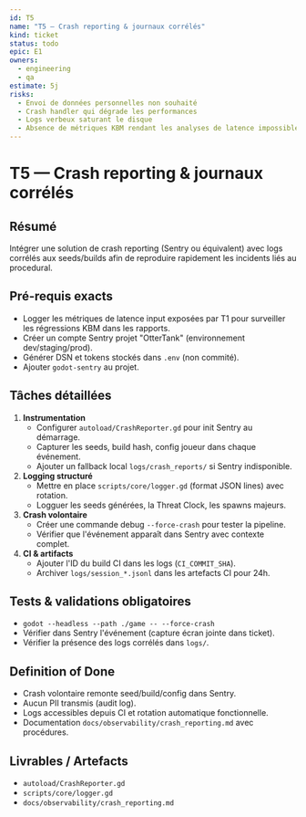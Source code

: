 ```yaml
---
id: T5
name: "T5 — Crash reporting & journaux corrélés"
kind: ticket
status: todo
epic: E1
owners:
  - engineering
  - qa
estimate: 5j
risks:
  - Envoi de données personnelles non souhaité
  - Crash handler qui dégrade les performances
  - Logs verbeux saturant le disque
  - Absence de métriques KBM rendant les analyses de latence impossibles
---
```


# T5 — Crash reporting & journaux corrélés

## Résumé
Intégrer une solution de crash reporting (Sentry ou équivalent) avec logs corrélés aux seeds/builds afin de reproduire rapidement les incidents liés au procedural.

## Pré-requis exacts
- Logger les métriques de latence input exposées par T1 pour surveiller les régressions KBM dans les rapports.
- Créer un compte Sentry projet "OtterTank" (environnement dev/staging/prod).
- Générer DSN et tokens stockés dans `.env` (non commité).
- Ajouter `godot-sentry` au projet.

## Tâches détaillées
1. **Instrumentation**
   - Configurer `autoload/CrashReporter.gd` pour init Sentry au démarrage.
   - Capturer les seeds, build hash, config joueur dans chaque événement.
   - Ajouter un fallback local `logs/crash_reports/` si Sentry indisponible.
2. **Logging structuré**
   - Mettre en place `scripts/core/logger.gd` (format JSON lines) avec rotation.
   - Logguer les seeds générées, la Threat Clock, les spawns majeurs.
3. **Crash volontaire**
   - Créer une commande debug `--force-crash` pour tester la pipeline.
   - Vérifier que l'événement apparaît dans Sentry avec contexte complet.
4. **CI & artifacts**
   - Ajouter l'ID du build CI dans les logs (`CI_COMMIT_SHA`).
   - Archiver `logs/session_*.jsonl` dans les artefacts CI pour 24h.

## Tests & validations obligatoires
- `godot --headless --path ./game -- --force-crash`
- Vérifier dans Sentry l'événement (capture écran jointe dans ticket).
- Vérifier la présence des logs corrélés dans `logs/`.

## Definition of Done
- Crash volontaire remonte seed/build/config dans Sentry.
- Aucun PII transmis (audit log).
- Logs accessibles depuis CI et rotation automatique fonctionnelle.
- Documentation `docs/observability/crash_reporting.md` avec procédures.

## Livrables / Artefacts
- `autoload/CrashReporter.gd`
- `scripts/core/logger.gd`
- `docs/observability/crash_reporting.md`

